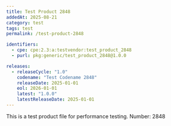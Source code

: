 ```yaml
---
title: Test Product 2848
addedAt: 2025-08-21
category: test
tags: test
permalink: /test-product-2848

identifiers:
  - cpe: cpe:2.3:a:testvendor:test_product_2848
  - purl: pkg:generic/test_product_2848@1.0.0

releases:
  - releaseCycle: "1.0"
    codename: "Test Codename 2848"
    releaseDate: 2025-01-01
    eol: 2026-01-01
    latest: "1.0.0"
    latestReleaseDate: 2025-01-01
---
```


This is a test product file for performance testing. Number: 2848
